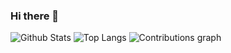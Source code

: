 ### Hi there 👋

![Github Stats](https://github-readme-stats.vercel.app/api?username=styx-404&count_private=true&show_icons=true&include_all_commits=true&&hide=stars,issues&theme=tokyonight&hide_border=true)
![Top Langs](https://github-readme-stats.vercel.app/api/top-langs/?username=styx-404&hide=TeX&layout=compact&theme=tokyonight&hide_border=true)
![Contributions graph](https://activity-graph.herokuapp.com/graph?username=styx-404&bg_color=ffffff0&color=638FDA&line=638FDA&point=638FDA&area=true&hide_border=true)
